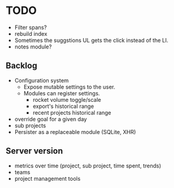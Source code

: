 # TODO

* Filter spans?
* rebuild index
* Sometimes the suggstions UL gets the click instead of the LI.
* notes module?

## Backlog
* Configuration system
    * Expose mutable settings to the user.
    * Modules can register settings.
        * rocket volume toggle/scale
        * export's historical range
        * recent projects historical range
* override goal for a given day
* sub projects
* Persister as a replaceable module (SQLite, XHR)

## Server version
* metrics over time (project, sub project, time spent, trends)
* teams
* project management tools

